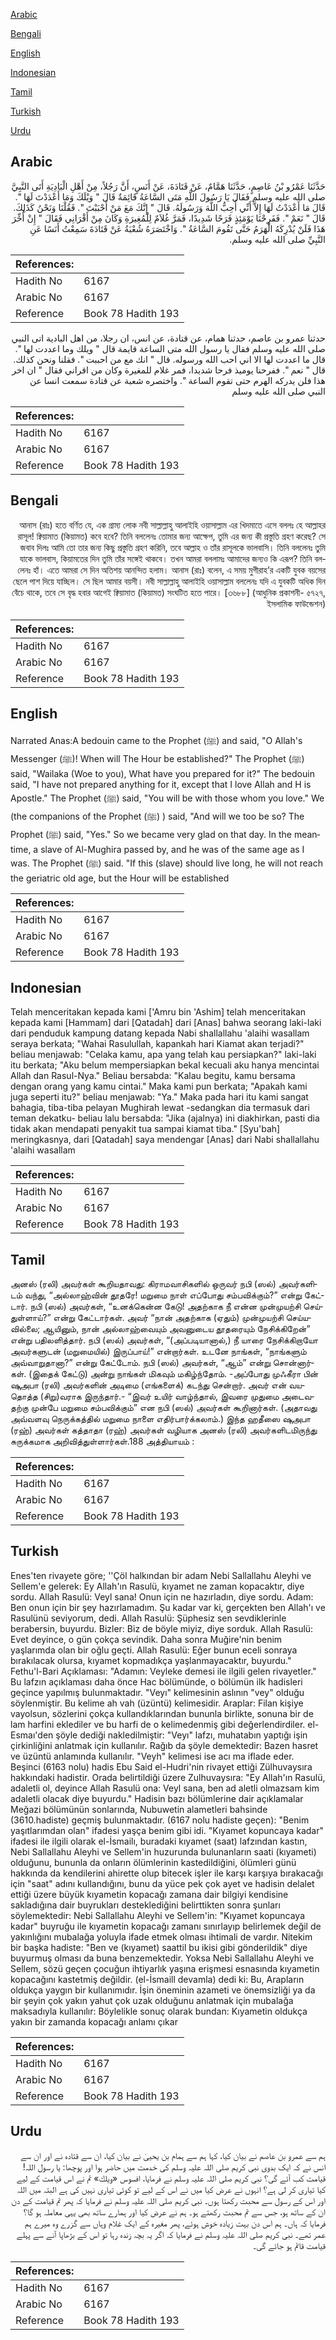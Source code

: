 [Arabic](#arabic)

[Bengali](#bengali)

[English](#english)

[Indonesian](#indonesian)

[Tamil](#tamil)

[Turkish](#turkish)

[Urdu](#urdu)

## Arabic


<div dir="rtl" lang="ar" style={{fontSize:'larger',backgroundColor:'#f8f9fa',padding:20}}>
حَدَّثَنَا عَمْرُو بْنُ عَاصِمٍ، حَدَّثَنَا هَمَّامٌ، عَنْ قَتَادَةَ، عَنْ أَنَسٍ، أَنَّ رَجُلاً، مِنْ أَهْلِ الْبَادِيَةِ أَتَى النَّبِيَّ صلى الله عليه وسلم فَقَالَ يَا رَسُولَ اللَّهِ مَتَى السَّاعَةُ قَائِمَةٌ قَالَ ‏"‏ وَيْلَكَ وَمَا أَعْدَدْتَ لَهَا ‏"‏‏.‏ قَالَ مَا أَعْدَدْتُ لَهَا إِلاَّ أَنِّي أُحِبُّ اللَّهَ وَرَسُولَهُ‏.‏ قَالَ ‏"‏ إِنَّكَ مَعَ مَنْ أَحْبَبْتَ ‏"‏‏.‏ فَقُلْنَا وَنَحْنُ كَذَلِكَ‏.‏ قَالَ ‏"‏ نَعَمْ ‏"‏‏.‏ فَفَرِحْنَا يَوْمَئِذٍ فَرَحًا شَدِيدًا، فَمَرَّ غُلاَمٌ لِلْمُغِيرَةِ وَكَانَ مِنْ أَقْرَانِي فَقَالَ ‏"‏ إِنْ أُخِّرَ هَذَا فَلَنْ يُدْرِكَهُ الْهَرَمُ حَتَّى تَقُومَ السَّاعَةُ ‏"‏‏.‏ وَاخْتَصَرَهُ شُعْبَةُ عَنْ قَتَادَةَ سَمِعْتُ أَنَسًا عَنِ النَّبِيِّ صلى الله عليه وسلم‏.‏
</div>
<div style={{backgroundColor:'#f8f9fa',padding:20, marginBottom: 10}}><table> <thead> <tr> <th>References:</th> <th></th> </tr> </thead> <tbody><tr><td>Hadith No</td><td>6167</td></tr><tr><td>Arabic No</td><td>6167</td></tr><tr><td>Reference</td><td>Book 78 Hadith 193</td></tr></tbody></table></div>


<div dir="rtl" lang="ar" style={{fontSize:'larger',backgroundColor:'#f8f9fa',padding:20}}>
حدثنا عمرو بن عاصم، حدثنا همام، عن قتادة، عن انس، ان رجلا، من اهل البادية اتى النبي صلى الله عليه وسلم فقال يا رسول الله متى الساعة قايمة قال " ويلك وما اعددت لها ". قال ما اعددت لها الا اني احب الله ورسوله. قال " انك مع من احببت ". فقلنا ونحن كذلك. قال " نعم ". ففرحنا يوميذ فرحا شديدا، فمر غلام للمغيرة وكان من اقراني فقال " ان اخر هذا فلن يدركه الهرم حتى تقوم الساعة ". واختصره شعبة عن قتادة سمعت انسا عن النبي صلى الله عليه وسلم
</div>
<div style={{backgroundColor:'#f8f9fa',padding:20, marginBottom: 10}}><table> <thead> <tr> <th>References:</th> <th></th> </tr> </thead> <tbody><tr><td>Hadith No</td><td>6167</td></tr><tr><td>Arabic No</td><td>6167</td></tr><tr><td>Reference</td><td>Book 78 Hadith 193</td></tr></tbody></table></div>

## Bengali


<div dir="rtl" lang="bn" style={{fontSize:'larger',backgroundColor:'#f8f9fa',padding:20}}>
আনাস (রাঃ) হতে বর্ণিত যে, এক গ্রাম্য লোক নবী সাল্লাল্লাহু আলাইহি ওয়াসাল্লাম এর খিদমাতে এসে বললঃ হে আল্লাহর রাসূল! ক্বিয়ামাত (কিয়ামত) কবে হবে? তিনি বললেনঃ তোমার জন্য আক্ষেপ, তুমি এর জন্য কী প্রস্তুতি গ্রহণ করেছ? সে জবাব দিলঃ আমি তো তার জন্য কিছু প্রস্তুতি গ্রহণ করিনি, তবে আল্লাহ ও তাঁর রাসূলকে ভালবাসি। তিনি বললেনঃ তুমি যাকে ভালবাস, কিয়ামতের দিন তুমি তাঁর সঙ্গেই থাকবে। তখন আমরা বললামঃ আমাদের জন্যও কি এরূপ? তিনি বললেনঃ হাঁ। এতে আমরা সে দিন অতিশয় আনন্দিত হলাম। আনাস (রাঃ) বলেন, এ সময় মুগীরাহ’র একটি যুবক বয়সের ছেলে পাশ দিয়ে যাচ্ছিল। সে ছিল আমার বয়সী। নবী সাল্লাল্লাহু আলাইহি ওয়াসাল্লাম বললেনঃ যদি এ যুবকটি অধিক দিন বেঁচে থাকে, তবে সে বৃদ্ধ হবার আগেই ক্বিয়ামাত (কিয়ামত) সংঘটিত হতে পারে। [৩৬৮৮] (আধুনিক প্রকাশনী- ৫৭২৭, ইসলামিক ফাউন্ডেশন)
</div>
<div style={{backgroundColor:'#f8f9fa',padding:20, marginBottom: 10}}><table> <thead> <tr> <th>References:</th> <th></th> </tr> </thead> <tbody><tr><td>Hadith No</td><td>6167</td></tr><tr><td>Arabic No</td><td>6167</td></tr><tr><td>Reference</td><td>Book 78 Hadith 193</td></tr></tbody></table></div>

## English


<div dir="ltr" lang="en" style={{fontSize:'larger',backgroundColor:'#f8f9fa',padding:20}}>
Narrated Anas:A bedouin came to the Prophet (ﷺ) and said, "O Allah's Messenger (ﷺ)! When will The Hour be established?" The Prophet (ﷺ) said, "Wailaka (Woe to you), What have you prepared for it?" The bedouin said, "I have not prepared anything for it, except that I love Allah and H is Apostle." The Prophet (ﷺ) said, "You will be with those whom you love." We (the companions of the Prophet (ﷺ) ) said, "And will we too be so? The Prophet (ﷺ) said, "Yes." So we became very glad on that day. In the meantime, a slave of Al-Mughira passed by, and he was of the same age as I was. The Prophet (ﷺ) said. "If this (slave) should live long, he will not reach the geriatric old age, but the Hour will be established
</div>
<div style={{backgroundColor:'#f8f9fa',padding:20, marginBottom: 10}}><table> <thead> <tr> <th>References:</th> <th></th> </tr> </thead> <tbody><tr><td>Hadith No</td><td>6167</td></tr><tr><td>Arabic No</td><td>6167</td></tr><tr><td>Reference</td><td>Book 78 Hadith 193</td></tr></tbody></table></div>

## Indonesian


<div dir="ltr" lang="id" style={{fontSize:'larger',backgroundColor:'#f8f9fa',padding:20}}>
Telah menceritakan kepada kami ['Amru bin 'Ashim] telah menceritakan kepada kami [Hammam] dari [Qatadah] dari [Anas] bahwa seorang laki-laki dari penduduk kampung datang kepada Nabi shallallahu 'alaihi wasallam seraya berkata; "Wahai Rasulullah, kapankah hari Kiamat akan terjadi?" beliau menjawab: "Celaka kamu, apa yang telah kau persiapkan?" laki-laki itu berkata; "Aku belum mempersiapkan bekal kecuali aku hanya mencintai Allah dan Rasul-Nya." Beliau bersabda: "Kalau begitu, kamu bersama dengan orang yang kamu cintai." Maka kami pun berkata; "Apakah kami juga seperti itu?" beliau menjawab: "Ya." Maka pada hari itu kami sangat bahagia, tiba-tiba pelayan Mughirah lewat -sedangkan dia termasuk dari teman dekatku- beliau lalu bersabda: "Jika (ajalnya) ini diakhirkan, pasti dia tidak akan mendapati penyakit tua sampai kiamat tiba." [Syu'bah] meringkasnya, dari [Qatadah] saya mendengar [Anas] dari Nabi shallallahu 'alaihi wasallam
</div>
<div style={{backgroundColor:'#f8f9fa',padding:20, marginBottom: 10}}><table> <thead> <tr> <th>References:</th> <th></th> </tr> </thead> <tbody><tr><td>Hadith No</td><td>6167</td></tr><tr><td>Arabic No</td><td>6167</td></tr><tr><td>Reference</td><td>Book 78 Hadith 193</td></tr></tbody></table></div>

## Tamil


<div dir="ltr" lang="ta" style={{fontSize:'larger',backgroundColor:'#f8f9fa',padding:20}}>
அனஸ் (ரலி) அவர்கள் கூறியதாவது: கிராமவாசிகளில் ஒருவர் நபி (ஸல்) அவர்களிடம் வந்து, “அல்லாஹ்வின் தூதரே! மறுமை நாள் எப்போது சம்பவிக்கும்?” என்று கேட்டார். நபி (ஸல்) அவர்கள், “உனக்கென்ன கேடு! அதற்காக நீ என்ன முன்முயற்சி செய்துள்ளாய்?” என்று கேட்டார்கள். அவர் “நான் அதற்காக (ஏதும்) முன்முயற்சி செய்யவில்லை; ஆயினும், நான் அல்லாஹ்வையும் அவனுடைய தூதரையும் நேசிக்கிறேன்” என்று பதிலளித்தார். நபி (ஸல்) அவர்கள், “(அப்படியானால்,) நீ யாரை நேசிக்கிறாயோ அவர்களுடன் (மறுமையில்) இருப்பாய்!” என்றார்கள். உடனே நாங்கள், “நாங்களும் அவ்வாறுதானா?” என்று கேட்டோம். நபி (ஸல்) அவர்கள், “ஆம்” என்று சொன்னார்கள். (இதைக் கேட்டு) அன்று நாங்கள் மிகவும் மகிழ்ந்தோம். -அப்போது முஃகீரா பின் ஷுஅபா (ரலி) அவர்களின் அடிமை (எங்களைக்) கடந்து சென்றார். அவர் என் வயதொத்த (சிறு)வராக இருந்தார்.- “இவர் உயிர் வாழ்ந்தால், இவரை முதுமை அடைவதற்கு முன்பே மறுமை சம்பவிக்கும்” என நபி (ஸல்) அவர்கள் கூறினார்கள். (அதாவது அவ்வளவு நெருக்கத்தில் மறுமை நாளை எதிர்பார்க்கலாம்.) இந்த ஹதீஸை ஷுஅபா (ரஹ்) அவர்கள் கத்தாதா (ரஹ்) அவர்கள் வழியாக அனஸ் (ரலி) அவர்களிடமிருந்து சுருக்கமாக அறிவித்துள்ளார்கள்.188 அத்தியாயம் :
</div>
<div style={{backgroundColor:'#f8f9fa',padding:20, marginBottom: 10}}><table> <thead> <tr> <th>References:</th> <th></th> </tr> </thead> <tbody><tr><td>Hadith No</td><td>6167</td></tr><tr><td>Arabic No</td><td>6167</td></tr><tr><td>Reference</td><td>Book 78 Hadith 193</td></tr></tbody></table></div>

## Turkish


<div dir="ltr" lang="tr" style={{fontSize:'larger',backgroundColor:'#f8f9fa',padding:20}}>
Enes'ten rivayete göre; ''Çöl halkından bir adam Nebi Sallallahu Aleyhi ve Sellem'e gelerek: Ey Allah'ın Rasulü, kıyamet ne zaman kopacaktır, diye sordu. Allah Rasulü: Veyl sana! Onun için ne hazırladın, diye sordu. Adam: Ben onun için bir şey hazırlamadım. Şu kadar var ki, gerçekten ben Allah'ı ve Rasulünü seviyorum, dedi. Allah Rasulü: Şüphesiz sen sevdiklerinle berabersin, buyurdu. Bizler: Biz de böyle miyiz, diye sorduk. Allah Rasulü: Evet deyince, o gün çokça sevindik. Daha sonra Muğire'nin benim yaşlarımda olan bir oğlu geçti. Allah Rasulü: Eğer bunun eceli sonraya bırakılacak olursa, kıyamet kopmadıkça yaşlanmayacaktır, buyurdu." Fethu'l-Bari Açıklaması: "Adamın: Veyleke demesi ile ilgili gelen rivayetler." Bu lafzın açıklaması daha önce Hac bölümünde, o bölümün ilk hadisleri geçince yapılmış bulunmaktadır. "Veyı" kelimesinin aslının "vey" olduğu söylenmiştir. Bu kelime ah vah (üzüntü) kelimesidir. Araplar: Filan kişiye vayolsun, sözlerini çokça kullandıklarından bununla birlikte, sonuna bir de lam harfini eklediler ve bu harfi de o kelimedenmiş gibi değerlendirdiler. el-Esmaı'den şöyle dediği nakledilmiştir: "Veyı" lafzı, muhatabın yaptığı işin çirkinliğini anlatmak için kullanılır. Rağıb da şöyle demektedir: Bazen hasret ve üzüntü anlamında kullanılır. "Veyh" kelimesi ise acı ma iflade eder. Beşinci (6163 nolu) hadis Ebu Said el-Hudri'nin rivayet ettiği Zülhuvaysıra hakkındaki hadistir. Orada belirtildiği üzere Zulhuvaysıra: "Ey Allah'ın Rasulü, adaletli ol, deyince Allah Rasulü ona: Veyl sana, ben ad aletli olmazsam kim adaletli olacak diye buyurdu." Hadisin bazı bölümlerine dair açıklamalar Meğazi bölümünün sonlarında, Nubuwetin alametleri bahsinde (3610.hadiste) geçmiş bulunmaktadır. (6167 nolu hadiste geçen): "Benim yaşıtlarımdan olan" ifadesi yaşça benim gibi idi. "Kıyamet kopuncaya kadar" ifadesi ile ilgili olarak el-İsmailı, buradaki kıyamet (saat) lafzından kastın, Nebi Sallallahu Aleyhi ve Sellem'in huzurunda bulunanların saati (kıyameti) olduğunu, bununla da onların ölümlerinin kastedildiğini, ölümleri günü hakkında da kendilerini ahirette olup bitecek işler ile karşı karşıya bırakacağı için "saat" adını kullandığını, bunu da yüce pek çok ayet ve hadisin delalet ettiği üzere büyük kıyametin kopacağı zamana dair bilgiyi kendisine sakladığına dair buyrukları desteklediğini belirttikten sonra şunları söylemektedir: Nebi Sallallahu Aleyhi ve Sellem'in: "Kıyamet kopuncaya kadar" buyruğu ile kıyametin kopacağı zamanı sınırlayıp belirlemek değil de yakınlığını mubalağa yoluyla ifade etmek olması ihtimali de vardır. Nitekim bir başka hadiste: "Ben ve (kıyamet) saattil bu ikisi gibi gönderildik" diye buyurmuş olması da buna benzemektedir. Yoksa Nebi Sallallahu Aleyhi ve Sellem, sözü geçen çocuğun ihtiyarlık yaşına erişmesi esnasında kıyametin kopacağını kastetmiş değildir. (el-İsmaill devamla) dedi ki: Bu, Arapların oldukça yaygın bir kullanımıdır. İşin öneminin azameti ve önemsizliği ya da bir şeyin çok yakın yahut çok uzak olduğunu anlatmak için mubalağa maksadıyla kullanılır: Böylelikle sonuç olarak bundan: Kıyametin oldukça yakın bir zamanda kopacağı anlamı çıkar
</div>
<div style={{backgroundColor:'#f8f9fa',padding:20, marginBottom: 10}}><table> <thead> <tr> <th>References:</th> <th></th> </tr> </thead> <tbody><tr><td>Hadith No</td><td>6167</td></tr><tr><td>Arabic No</td><td>6167</td></tr><tr><td>Reference</td><td>Book 78 Hadith 193</td></tr></tbody></table></div>

## Urdu


<div dir="rtl" lang="ur" style={{fontSize:'larger',backgroundColor:'#f8f9fa',padding:20}}>
ہم سے عمرو بن عاصم نے بیان کیا، کہا ہم سے ہمام بن یحییٰ نے بیان کیا، ان سے قتادہ نے اور ان سے انس نے کہ ایک بدوی نبی کریم صلی اللہ علیہ وسلم کی خدمت میں حاضر ہوا اور پوچھا: یا رسول اللہ! قیامت کب آئے گی؟ نبی کریم صلی اللہ علیہ وسلم نے فرمایا، افسوس «ويلك» تم نے اس قیامت کے لیے کیا تیاری کر لی ہے؟ انہوں نے عرض کیا میں نے اس کے لیے تو کوئی تیاری نہیں کی ہے البتہ میں اللہ اور اس کے رسول سے محبت رکھتا ہوں۔ نبی کریم صلی اللہ علیہ وسلم نے فرمایا کہ پھر تم قیامت کے دن ان کے ساتھ ہو، جس سے تم محبت رکھتے ہو۔ ہم نے عرض کیا اور ہمارے ساتھ بھی یہی معاملہ ہو گا؟ فرمایا کہ ہاں۔ ہم اس دن بہت زیادہ خوش ہوئے، پھر مغیرہ کے ایک غلام وہاں سے گزرے وہ میرے ہم عمر تھے۔ نبی کریم صلی اللہ علیہ وسلم نے فرمایا کہ اگر یہ بچہ زندہ رہا تو اس کے بڑھاپا آنے سے پہلے قیامت قائم ہو جائے گی۔
</div>
<div style={{backgroundColor:'#f8f9fa',padding:20, marginBottom: 10}}><table> <thead> <tr> <th>References:</th> <th></th> </tr> </thead> <tbody><tr><td>Hadith No</td><td>6167</td></tr><tr><td>Arabic No</td><td>6167</td></tr><tr><td>Reference</td><td>Book 78 Hadith 193</td></tr></tbody></table></div>